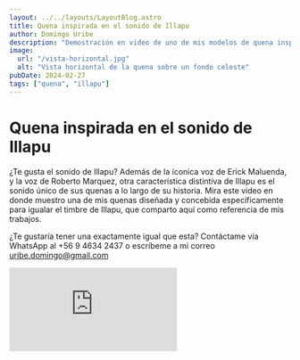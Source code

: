 ```yaml
---
layout: ../../layouts/LayoutBlog.astro
title: Quena inspirada en el sonido de Illapu
author: Domingo Uribe
description: "Demostración en video de uno de mis modelos de quena inspirada en el sonido clásico de Illapu."
image:
  url: "/vista-horizontal.jpg"
  alt: "Vista horizontal de la quena sobre un fondo celeste"
pubDate: 2024-02-27
tags: ["quena", "illapu"]
---
```


# Quena inspirada en el sonido de Illapu

¿Te gusta el sonido de Illapu? Además de la íconica voz de Erick Maluenda, y la voz de Roberto Marquez, otra característica distintiva de Illapu es el sonido único de sus quenas a lo largo de su historia. Mira este video en donde muestro una de mis quenas diseñada y concebida específicamente para igualar el timbre de Illapu, que comparto aquí como referencia de mis trabajos.

¿Te gustaría tener una exactamente igual que esta? Contáctame vía WhatsApp al +56 9 4634 2437 o escríbeme a mi correo uribe.domingo@gmail.com

<iframe src="https://www.youtube.com/embed/Xt1PceN4utQ?si=pVbPsc5YlPA6olik" title="YouTube video player" frameborder="0" allow="accelerometer; autoplay; clipboard-write; encrypted-media; gyroscope; picture-in-picture; web-share" allowfullscreen></iframe>
